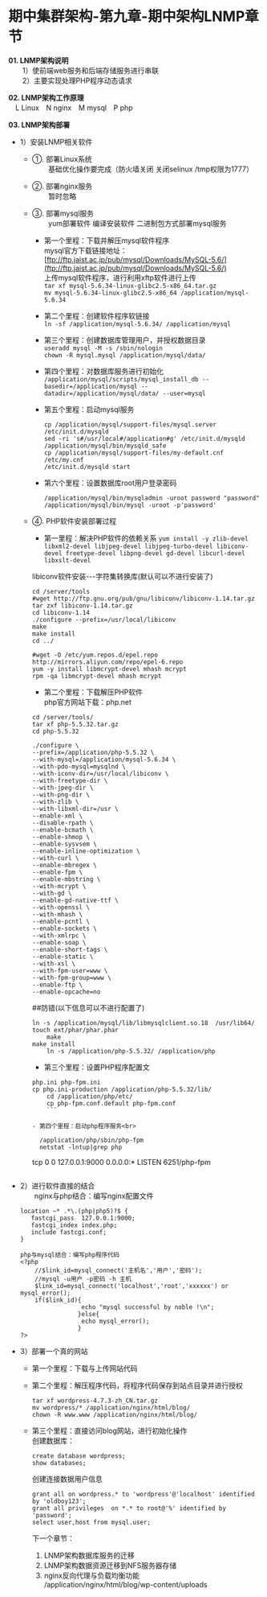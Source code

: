 
期中集群架构-第九章-期中架构LNMP章节
======================================================================

__01. LNMP架构说明__<br>
　　1）使前端web服务和后端存储服务进行串联<br>
　　2）主要实现处理PHP程序动态请求<br>

__02. LNMP架构工作原理__<br>
　L Linux　N nginx　M mysql　P php

__03. LNMP架构部署__<br>
- 1）安装LNMP相关软件<br>
    - ①. 部署Linux系统<br>
　　  基础优化操作要完成（防火墙关闭 关闭selinux /tmp权限为1777）<br>
    - ②. 部署nginx服务<br>
　　  暂时忽略<br>
    - ③. 部署mysql服务<br>
　　      yum部署软件  编译安装软件 二进制包方式部署mysql服务<br>
        - 第一个里程：下载并解压mysql软件程序<br>
        mysql官方下载链接地址：[ftp://ftp.jaist.ac.jp/pub/mysql/Downloads/MySQL-5.6/](ftp://ftp.jaist.ac.jp/pub/mysql/Downloads/MySQL-5.6/)<br>
        上传mysql软件程序，进行利用xftp软件进行上传<br>
        ``tar xf mysql-5.6.34-linux-glibc2.5-x86_64.tar.gz``<br>
        ``mv mysql-5.6.34-linux-glibc2.5-x86_64 /application/mysql-5.6.34``<br>

        - 第二个里程：创建软件程序软链接<br>
        		``ln -sf /application/mysql-5.6.34/ /application/mysql``<br>

        - 第三个里程：创建数据库管理用户，并授权数据目录<br>
        		``useradd mysql -M -s /sbin/nologin`` <br>
        		``chown -R mysql.mysql /application/mysql/data/``<br>

        - 第四个里程：对数据库服务进行初始化<br>
        		``/application/mysql/scripts/mysql_install_db --basedir=/application/mysql --datadir=/application/mysql/data/ --user=mysql``<br>

        - 第五个里程：启动mysql服务<br>
            ```
            cp /application/mysql/support-files/mysql.server /etc/init.d/mysqld
            sed -ri 's#/usr/local#/application#g' /etc/init.d/mysqld /application/mysql/bin/mysqld_safe
            cp /application/mysql/support-files/my-default.cnf /etc/my.cnf
            /etc/init.d/mysqld start
            ```
        - 第六个里程：设置数据库root用户登录密码
            ```
            /application/mysql/bin/mysqladmin -uroot password "password"
            /application/mysql/bin/mysql -uroot -p'password'
            ```
    - ④. PHP软件安装部署过程
        - 第一里程：解决PHP软件的依赖关系
         ``yum install -y zlib-devel libxml2-devel libjpeg-devel libjpeg-turbo-devel libiconv-devel freetype-devel libpng-devel gd-devel libcurl-devel libxslt-devel``<br>

        libiconv软件安装---字符集转换库(默认可以不进行安装了)<br>
        ```
        cd /server/tools
        #wget http://ftp.gnu.org/pub/gnu/libiconv/libiconv-1.14.tar.gz
        tar zxf libiconv-1.14.tar.gz
        cd libiconv-1.14
        ./configure --prefix=/usr/local/libiconv
        make
        make install
        cd ../
        ```
        ```
        #wget -O /etc/yum.repos.d/epel.repo http://mirrors.aliyun.com/repo/epel-6.repo
        yum -y install libmcrypt-devel mhash mcrypt
        rpm -qa libmcrypt-devel mhash mcrypt
		```

        - 第二个里程：下载解压PHP软件<br>
		php官方网站下载：php.net<br>
		```
	    cd /server/tools/
        tar xf php-5.5.32.tar.gz
        cd php-5.5.32
        ```
        ```
        ./configure \
        --prefix=/application/php-5.5.32 \
        --with-mysql=/application/mysql-5.6.34 \
        --with-pdo-mysql=mysqlnd \
        --with-iconv-dir=/usr/local/libiconv \
        --with-freetype-dir \
        --with-jpeg-dir \
        --with-png-dir \
        --with-zlib \
        --with-libxml-dir=/usr \
        --enable-xml \
        --disable-rpath \
        --enable-bcmath \
        --enable-shmop \
        --enable-sysvsem \
        --enable-inline-optimization \
        --with-curl \
        --enable-mbregex \
        --enable-fpm \
        --enable-mbstring \
        --with-mcrypt \
        --with-gd \
        --enable-gd-native-ttf \
        --with-openssl \
        --with-mhash \
        --enable-pcntl \
        --enable-sockets \
        --with-xmlrpc \
        --enable-soap \
        --enable-short-tags \
        --enable-static \
        --with-xsl \
        --with-fpm-user=www \
        --with-fpm-group=www \
        --enable-ftp \
        --enable-opcache=no
        ```

        ##防错(以下信息可以不进行配置了)<br>
        ```
        ln -s /application/mysql/lib/libmysqlclient.so.18  /usr/lib64/
        touch ext/phar/phar.phar
	    	make
        make install
	    	ln -s /application/php-5.5.32/ /application/php
        ```

        - 第三个里程：设置PHP程序配置文<br>
        ```
        php.ini php-fpm.ini
        cp php.ini-production /application/php-5.5.32/lib/
	    	cd /application/php/etc/
	    	cp php-fpm.conf.default php-fpm.conf
	    	```

        - 第四个里程：启动php程序服务<br>
        ```
	    	/application/php/sbin/php-fpm
	    	netstat -lntup|grep php
        tcp        0      0 127.0.0.1:9000              0.0.0.0:*                   LISTEN      6251/php-fpm
        ```

- 2）进行软件直接的结合<br>
　　nginx与php结合：编写nginx配置文件<br>
    ```
    location ~* .*\.(php|php5)?$ {
       fastcgi_pass  127.0.0.1:9000;
       fastcgi_index index.php;
       include fastcgi.conf;
    }
    ```
    ```
    php与mysql结合：编写php程序代码
    <?php
        //$link_id=mysql_connect('主机名','用户','密码');
        //mysql -u用户 -p密码 -h 主机
        $link_id=mysql_connect('localhost','root','xxxxxx') or mysql_error();
        if($link_id){
                     echo "mysql successful by noble !\n";
                    }else{
                     echo mysql_error();
                    }
    ?>
    ```

- 3）部署一个真的网站<br>
    - 第一个里程：下载与上传网站代码<br>

    - 第二个里程：解压程序代码，将程序代码保存到站点目录并进行授权<br>
        ```
        tar xf wordpress-4.7.3-zh_CN.tar.gz
        mv wordpress/* /application/nginx/html/blog/
        chown -R www.www /application/nginx/html/blog/
        ```
    - 第三个里程：直接访问blog网站，进行初始化操作<br>
	   创建数据库：<br>
	   ```
	   create database wordpress;
	   show databases;
	   ```

	   创建连接数据用户信息<br>
	   ```
	   grant all on wordpress.* to 'wordpress'@'localhost' identified by 'oldboy123';
       grant all privileges  on *.* to root@'%' identified by 'password';
	   select user,host from mysql.user;
	   ```

	   下一个章节：<br>
	   01. LNMP架构数据库服务的迁移<br>
	   02. LNMP架构数据资源迁移到NFS服务器存储<br>
	   03. nginx反向代理与负载均衡功能<br>
/application/nginx/html/blog/wp-content/uploads
